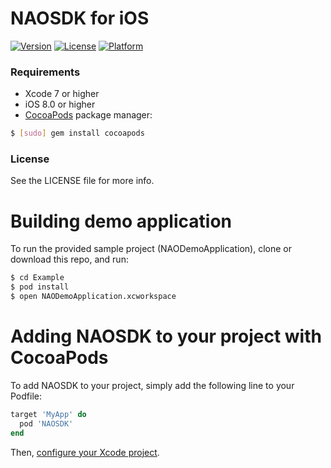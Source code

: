 # NAOSDK for iOS
[![Version](https://img.shields.io/cocoapods/v/NAOSDK.svg?style=flat)](http://cocoapods.org/pods/NAOSDK)
[![License](https://img.shields.io/cocoapods/l/NAOSDK.svg?style=flat)](http://cocoapods.org/pods/NAOSDK)
[![Platform](https://img.shields.io/cocoapods/p/NAOSDK.svg?style=flat)](http://cocoapods.org/pods/NAOSDK)

### Requirements
* Xcode 7 or higher
* iOS 8.0 or higher
* [CocoaPods](http://cocoapods.org/) package manager:
``` bash
$ [sudo] gem install cocoapods
```

### License
See the LICENSE file for more info.

# Building demo application
To run the provided sample project (NAODemoApplication), clone or download this repo, and run:
```bash
$ cd Example
$ pod install
$ open NAODemoApplication.xcworkspace
```

# Adding NAOSDK to your project with CocoaPods
To add NAOSDK to your project, simply add the following line to your Podfile:
```ruby
target 'MyApp' do
  pod 'NAOSDK'
end
```
Then, [configure your Xcode project](http://docs.nao-cloud.com/dev/Getting_started/NAO_SDK_iOS/#configure-your-xcode-project/).
